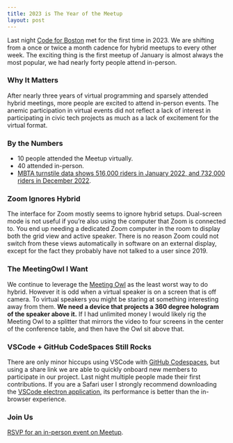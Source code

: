 ```yaml
---
title: 2023 is The Year of the Meetup
layout: post
---
```

Last night [Code for Boston](https://www.codeforboston.org) met for the first time in 2023. We are shifting from a once or twice a month cadence for hybrid meetups to every other week. The exciting thing is the first meetup of January is almost always the most popular, we had nearly forty people attend in-person.

### Why It Matters
After nearly three years of virtual programming and sparsely attended hybrid meetings, more people are excited to attend in-person events. The anemic participation in virtual events did not reflect a lack of interest in participating in civic tech projects as much as a lack of excitement for the virtual format.

### By the Numbers
* 10 people attended the Meetup virtually.
* 40 attended in-person.
* [MBTA turnstile data shows 516,000 riders in January 2022, and 732,000 riders in December 2022](https://mbtabackontrack.com/performance/#/detail/ridership/2022-07-01////all).

### Zoom Ignores Hybrid
The interface for Zoom mostly seems to ignore hybrid setups. Dual-screen mode is not useful if you’re also using the computer that Zoom is connected to. You end up needing a dedicated Zoom computer in the room to display both the grid view and active speaker. There is no reason Zoom could not switch from these views automatically in software on an external display, except for the fact they probably have not talked to a user since 2019.

### The MeetingOwl I Want
We continue to leverage the [Meeting Owl](https://owllabs.com/products/meeting-owl-3) as the least worst way to do hybrid. However it is odd when a virtual speaker is on a screen that is off camera. To virtual speakers you might be staring at something interesting away from them. **We need a device that projects a 360 degree hologram of the speaker above it.** If I had unlimited money I would likely rig the Meeting Owl to a splitter that mirrors the video to four screens in the center of the conference table, and then have the Owl sit above that.

### VSCode + GitHub CodeSpaces Still Rocks
There are only minor hiccups using VSCode with [GitHub Codespaces](https://github.com/features/codespaces), but using a share link we are able to quickly onboard new members to participate in our project. Last night multiple people made their first contributions. If you are a Safari user I strongly recommend downloading the [VSCode electron application](https://code.visualstudio.com/), its performance is better than the in-browser experience. 

### Join Us
[RSVP for an in-person event on Meetup](https://www.meetup.com/code-for-boston/).